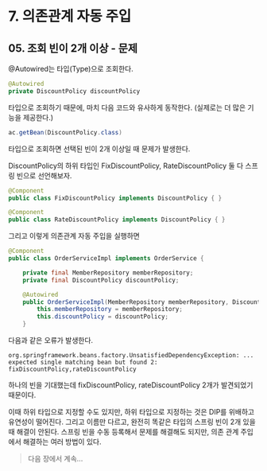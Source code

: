 # 7. 의존관계 자동 주입
## 05. 조회 빈이 2개 이상 - 문제
@Autowired는 타입(Type)으로 조회한다.
```java
@Autowired
private DiscountPolicy discountPolicy
```
타입으로 조회하기 때문에, 마치 다음 코드와 유사하게 동작한다. (실제로는 더 많은 기능을 제공한다.)
```java
ac.getBean(DiscountPolicy.class)
```
타입으로 조회하면 선택된 빈이 2개 이상일 때 문제가 발생한다.

DiscountPolicy의 하위 타입인 FixDiscountPolicy, RateDiscountPolicy 둘 다 스프링 빈으로 선언해보자.
```java
@Component
public class FixDiscountPolicy implements DiscountPolicy { }
```
```java
@Component
public class RateDiscountPolicy implements DiscountPolicy { }
```
그리고 이렇게 의존관계 자동 주입을 실행하면
```java
@Component
public class OrderServiceImpl implements OrderService {

    private final MemberRepository memberRepository;
    private final DiscountPolicy discountPolicy;

    @Autowired
    public OrderServiceImpl(MemberRepository memberRepository, DiscountPolicy discountPolicy) {
        this.memberRepository = memberRepository;
        this.discountPolicy = discountPolicy;
    }
```
다음과 같은 오류가 발생한다.
```
org.springframework.beans.factory.UnsatisfiedDependencyException: ...
expected single matching bean but found 2: fixDiscountPolicy,rateDiscountPolicy
```
하나의 빈을 기대했는데 fixDiscountPolicy, rateDiscountPolicy 2개가 발견되었기 때문이다.

이때 하위 타입으로 지정할 수도 있지만, 하위 타입으로 지정하는 것은 DIP를 위배하고 유연성이 떨어진다.
그리고 이름만 다르고, 완전히 똑같은 타입의 스프링 빈이 2개 있을 때 해결이 안된다.
스프링 빈을 수동 등록해서 문제를 해결해도 되지만, 의존 관계 주입에서 해결하는 여러 방법이 있다.

> 다음 장에서 계속...
